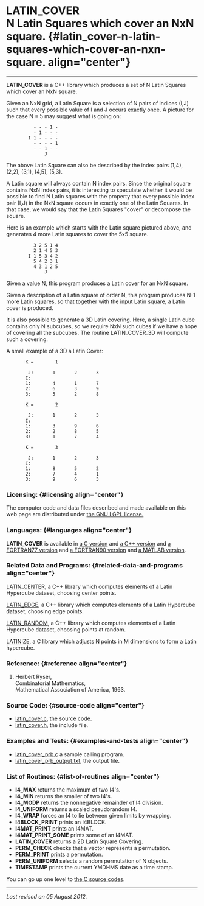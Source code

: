 LATIN\_COVER\
N Latin Squares which cover an NxN square. {#latin_cover-n-latin-squares-which-cover-an-nxn-square. align="center"}
==========================================

------------------------------------------------------------------------

**LATIN\_COVER** is a C++ library which produces a set of N Latin
Squares which cover an NxN square.

Given an NxN grid, a Latin Square is a selection of N pairs of indices
(I,J) such that every possible value of I and J occurs exactly once. A
picture for the case N = 5 may suggest what is going on:

              - - - 1 -
              - 1 - - -
            I 1 - - - -
              - - - - 1
              - - 1 - -
                  J
          

The above Latin Square can also be described by the index pairs (1,4),
(2,2), (3,1), (4,5), (5,3).

A Latin square will always contain N index pairs. Since the original
square contains NxN index pairs, it is interesting to speculate whether
it would be possible to find N Latin squares with the property that
every possible index pair (I,J) in the NxN square occurs in exactly one
of the Latin Squares. In that case, we would say that the Latin Squares
"cover" or decompose the square.

Here is an example which starts with the Latin square pictured above,
and generates 4 more Latin squares to cover the 5x5 square.

              3 2 5 1 4
              2 1 4 5 3
            I 1 5 3 4 2
              5 4 2 3 1
              4 3 1 2 5
                  J
          

Given a value N, this program produces a Latin cover for an NxN square.

Given a description of a Latin square of order N, this program produces
N-1 more Latin squares, so that together with the input Latin square, a
Latin cover is produced.

It is also possible to generate a 3D Latin covering. Here, a single
Latin cube contains only N subcubes, so we require NxN such cubes if we
have a hope of covering all the subcubes. The routine LATIN\_COVER\_3D
will compute such a covering.

A small example of a 3D a Latin Cover:

     
           K =        1
     
            J:       1       2       3
           I:
           1:        4       1       7
           2:        6       3       9
           3:        5       2       8
     
           K =        2
     
            J:       1       2       3
           I:
           1:        3       9       6
           2:        2       8       5
           3:        1       7       4
     
           K =        3
     
            J:       1       2       3
           I:
           1:        8       5       2
           2:        7       4       1
           3:        9       6       3
          

### Licensing: {#licensing align="center"}

The computer code and data files described and made available on this
web page are distributed under [the GNU LGPL
license.](../../txt/gnu_lgpl.txt)

### Languages: {#languages align="center"}

**LATIN\_COVER** is available in [a C
version](../../c_src/latin_cover/latin_cover.md) and [a C++
version](../../master/latin_cover/latin_cover.md) and [a FORTRAN77
version](../../f77_src/latin_cover/latin_cover.md) and [a FORTRAN90
version](../../f_src/latin_cover/latin_cover.md) and [a MATLAB
version](../../m_src/latin_cover/latin_cover.md).

### Related Data and Programs: {#related-data-and-programs align="center"}

[LATIN\_CENTER](../../master/latin_center/latin_center.md), a C++
library which computes elements of a Latin Hypercube dataset, choosing
center points.

[LATIN\_EDGE](../../master/latin_edge/latin_edge.md), a C++ library
which computes elements of a Latin Hypercube dataset, choosing edge
points.

[LATIN\_RANDOM](../../master/latin_random/latin_random.md), a C++
library which computes elements of a Latin Hypercube dataset, choosing
points at random.

[LATINIZE](../../c_src/latinize/latinize.md), a C library which
adjusts N points in M dimensions to form a Latin hypercube.

### Reference: {#reference align="center"}

1.  Herbert Ryser,\
    Combinatorial Mathematics,\
    Mathematical Association of America, 1963.

### Source Code: {#source-code align="center"}

-   [latin\_cover.c](latin_cover.c), the source code.
-   [latin\_cover.h](latin_cover.h), the include file.

### Examples and Tests: {#examples-and-tests align="center"}

-   [latin\_cover\_prb.c](latin_cover_prb.c) a sample calling program.
-   [latin\_cover\_prb\_output.txt](latin_cover_prb_output.txt), the
    output file.

### List of Routines: {#list-of-routines align="center"}

-   **I4\_MAX** returns the maximum of two I4's.
-   **I4\_MIN** returns the smaller of two I4's.
-   **I4\_MODP** returns the nonnegative remainder of I4 division.
-   **I4\_UNIFORM** returns a scaled pseudorandom I4.
-   **I4\_WRAP** forces an I4 to lie between given limits by wrapping.
-   **I4BLOCK\_PRINT** prints an I4BLOCK.
-   **I4MAT\_PRINT** prints an I4MAT.
-   **I4MAT\_PRINT\_SOME** prints some of an I4MAT.
-   **LATIN\_COVER** returns a 2D Latin Square Covering.
-   **PERM\_CHECK** checks that a vector represents a permutation.
-   **PERM\_PRINT** prints a permutation.
-   **PERM\_UNIFORM** selects a random permutation of N objects.
-   **TIMESTAMP** prints the current YMDHMS date as a time stamp.

You can go up one level to [the C source codes](../c_src.md).

------------------------------------------------------------------------

*Last revised on 05 August 2012.*
